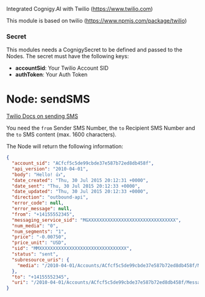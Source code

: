 ﻿Integrated Cognigy.AI with Twilio (https://www.twilio.com)

This module is based on twilio (https://www.npmjs.com/package/twilio)

### Secret
This modules needs a CognigySecret to be defined and passed to the Nodes. The secret must have the following keys:

- **accountSid**:  Your Twilio Account SID
- **authToken**: Your Auth Token

# Node: sendSMS

[Twilio Docs on sending SMS](https://www.twilio.com/docs/sms/send-messages#send-an-sms-with-twilios-api)

You need the `from` Sender SMS Number, the `to` Recipient SMS Number and the `to` SMS content (max. 1600 characters).

The Node will return the following information: 

```json
{
  "account_sid": "ACfcf5c5de99cbde37e587b72ed8db458f",
  "api_version": "2010-04-01",
  "body": "Hello! 👍",
  "date_created": "Thu, 30 Jul 2015 20:12:31 +0000",
  "date_sent": "Thu, 30 Jul 2015 20:12:33 +0000",
  "date_updated": "Thu, 30 Jul 2015 20:12:33 +0000",
  "direction": "outbound-api",
  "error_code": null,
  "error_message": null,
  "from": "+14155552345",
  "messaging_service_sid": "MGXXXXXXXXXXXXXXXXXXXXXXXXXXXXXXXX",
  "num_media": "0",
  "num_segments": "1",
  "price": "-0.00750",
  "price_unit": "USD",
  "sid": "MMXXXXXXXXXXXXXXXXXXXXXXXXXXXXXXXX",
  "status": "sent",
  "subresource_uris": {
    "media": "/2010-04-01/Accounts/ACfcf5c5de99cbde37e587b72ed8db458f/Messages/SMXXXXXXXXXXXXXXXXXXXXXXXXXXXXXXXX/Media.json"
  },
  "to": "+14155552345",
  "uri": "/2010-04-01/Accounts/ACfcf5c5de99cbde37e587b72ed8db458f/Messages/SMXXXXXXXXXXXXXXXXXXXXXXXXXXXXXXXX.json"
}
```
